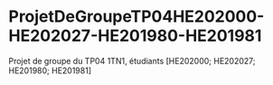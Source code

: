 # ProjetDeGroupeTP04HE202000-HE202027-HE201980-HE201981
Projet de groupe du TP04 1TN1, étudiants [HE202000; HE202027; HE201980; HE201981]
